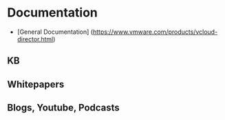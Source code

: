 # Documentation

* [General Documentation] (https://www.vmware.com/products/vcloud-director.html)

## KB

## Whitepapers

## Blogs, Youtube, Podcasts